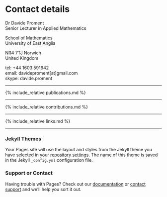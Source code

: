 
# Contact details

Dr Davide Proment <br />
Senior Lecturer in Applied Mathematics

School of Mathematics <br />
University of East Anglia

NR4 7TJ Norwich <br />
United Kingdom

tel: +44 1603 591642 <br />
email: davideproment[at]gmail.com <br />
skype: davide.proment


-----

{% include_relative publications.md %}

-----

{% include_relative contributions.md %}

-----

{% include_relative links.md %}

-----








### Jekyll Themes

Your Pages site will use the layout and styles from the Jekyll theme you have selected in your [repository settings](https://github.com/davideproment/research/settings). The name of this theme is saved in the Jekyll `_config.yml` configuration file.

### Support or Contact

Having trouble with Pages? Check out our [documentation](https://help.github.com/categories/github-pages-basics/) or [contact support](https://github.com/contact) and we’ll help you sort it out.
